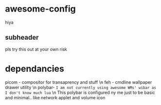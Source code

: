 # awesome-config

hiya
## subheader
pls try this out at your own risk

# dependancies
picom - compositor for transaprency and stuff
\n
feh   - cmdline wallpaper drawer utility
\n
polybar- `I am not currently using awesome WMs' wibar as I don't know much lua`
\n	This polybar is configured ny me just to be basic and minimal.. like network applet and volume icon
